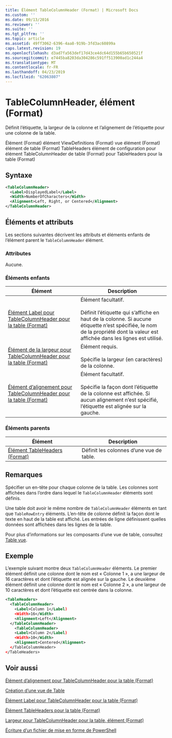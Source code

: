 ```yaml
---
title: Élément TableColumnHeader (Format) | Microsoft Docs
ms.custom: ''
ms.date: 09/13/2016
ms.reviewer: ''
ms.suite: ''
ms.tgt_pltfrm: ''
ms.topic: article
ms.assetid: 49ff3062-6396-4aa8-919b-3fd3ac60899a
caps.latest.revision: 19
ms.openlocfilehash: d3ad7fa563def17d43ce4dc64d155b65b650521f
ms.sourcegitcommit: e7445ba8203da304286c591ff513900ad1c244a4
ms.translationtype: MT
ms.contentlocale: fr-FR
ms.lasthandoff: 04/23/2019
ms.locfileid: "62063807"
---
```

# <a name="tablecolumnheader-element-format"></a>TableColumnHeader, élément (Format)

Définit l’étiquette, la largeur de la colonne et l’alignement de l’étiquette pour une colonne de la table.

Élément (Format) élément ViewDefinitions (Format) vue élément (Format) élément de table (Format) TableHeaders élément de configuration pour élément TableColumnHeader de table (Format) pour TableHeaders pour la table (Format)

## <a name="syntax"></a>Syntaxe

```xml
<TableColumnHeader>
  <Label>DisplayedLabel</Label>
  <Width>NumberOfCharacters</Width>
  <Alignment>Left, Right, or Centered</Alignment>
</TableColumnHeader>
```

## <a name="attributes-and-elements"></a>Éléments et attributs

Les sections suivantes décrivent les attributs et éléments enfants de l’élément parent le `TableColumnHeader` élément.

### <a name="attributes"></a>Attributes

Aucune.

### <a name="child-elements"></a>Éléments enfants

|Élément|Description|
|-------------|-----------------|
|[Élément Label pour TableColumnHeader pour la table (Format)](./label-element-for-tablecolumnheader-for-tablecontrol-format.md)|Élément facultatif.<br /><br /> Définit l’étiquette qui s’affiche en haut de la colonne. Si aucune étiquette n’est spécifiée, le nom de la propriété dont la valeur est affichée dans les lignes est utilisé.|
|[Élément de la largeur pour TableColumnHeader pour la table (Format)](./width-element-for-tablecolumnheader-for-tablecontrol-format.md)|Élément requis.<br /><br /> Spécifie la largeur (en caractères) de la colonne.|
|[Élément d’alignement pour TableColumnHeader pour la table (Format)](./alignment-element-for-tablecolumnheader-for-tablecontrol-format.md)|Élément facultatif.<br /><br /> Spécifie la façon dont l’étiquette de la colonne est affichée. Si aucun alignement n’est spécifié, l’étiquette est alignée sur la gauche.|

### <a name="parent-elements"></a>Éléments parents

|Élément|Description|
|-------------|-----------------|
|[Élément TableHeaders (Format)](./tableheaders-element-format.md)|Définit les colonnes d’une vue de table.|

## <a name="remarks"></a>Remarques

Spécifier un en-tête pour chaque colonne de la table. Les colonnes sont affichées dans l’ordre dans lequel le `TableColumnHeader` éléments sont définis.

Une table doit avoir le même nombre de `TableColumnHeader` éléments en tant que `TableRowEntry` éléments. L’en-tête de colonne définit la façon dont le texte en haut de la table est affiché. Les entrées de ligne définissent quelles données sont affichées dans les lignes de la table.

Pour plus d’informations sur les composants d’une vue de table, consultez [Table vue](./creating-a-table-view.md).

## <a name="example"></a>Exemple

L’exemple suivant montre deux `TableColumnHeader` éléments. Le premier élément définit une colonne dont le nom est « Colonne 1 », a une largeur de 16 caractères et dont l’étiquette est alignée sur la gauche. Le deuxième élément définit une colonne dont le nom est « Colonne 2 », a une largeur de 10 caractères et dont l’étiquette est centrée dans la colonne.

```xml
<TableHeaders>
  <TableColumnHeader>
    <Label>Column 1</Label)
    <Width>16</Width>
    <Alignment>Left</Alignment>
  </TableColumnHeader>
    <TableColumnHeader>
    <Label>Column 2</Label)
    <Width>10</Width>
    <Alignment>Centered</Alignment>
  </TableColumnHeader>
</TableHeaders>
```

## <a name="see-also"></a>Voir aussi

[Élément d’alignement pour TableColumnHeader pour la table (Format)](./alignment-element-for-tablecolumnheader-for-tablecontrol-format.md)

[Création d’une vue de Table](./creating-a-table-view.md)

[Élément Label pour TableColumnHeader pour la table (Format)](./label-element-for-tablecolumnheader-for-tablecontrol-format.md)

[Élément TableHeaders pour la table (Format)](./tableheaders-element-format.md)

[Largeur pour TableColumnHeader pour la table, élément (Format)](./width-element-for-tablecolumnheader-for-tablecontrol-format.md)

[Écriture d’un fichier de mise en forme de PowerShell](./writing-a-powershell-formatting-file.md)
